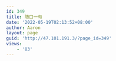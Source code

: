 ```yaml
---
id: 349
title: 随口一句
date: '2022-05-19T02:13:52+08:00'
author: Aaron
layout: page
guid: 'http://47.101.191.3/?page_id=349'
views:
    - '83'
---
```


